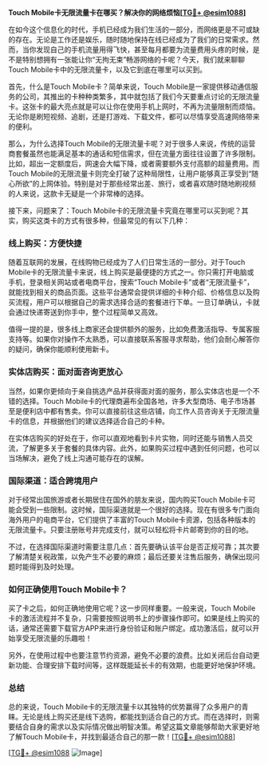 **Touch Mobile卡无限流量卡在哪买？解决你的网络烦恼[[TG💪+ @esim1088](https://t.me/s/esim1088)]**

在如今这个信息化的时代，手机已经成为我们生活的一部分，而网络更是不可或缺的存在。无论是工作还是娱乐，随时随地保持在线已经成为了我们的日常需求。然而，当你发现自己的手机流量用得飞快，甚至每月都要为流量费用头疼的时候，是不是特别想拥有一张能让你“无拘无束”畅游网络的卡呢？今天，我们就来聊聊Touch Mobile卡中的无限流量卡，以及它到底在哪里可以买到。

首先，什么是Touch Mobile卡？简单来说，Touch Mobile是一家提供移动通信服务的公司，其推出的卡种种类繁多，其中就包括了我们今天要重点讨论的无限流量卡。这张卡的最大亮点就是可以让你在使用手机上网时，不再为流量限制而烦恼。无论你是刷短视频、追剧，还是打游戏、下载文件，都可以尽情享受高速网络带来的便利。

那么，为什么选择Touch Mobile的无限流量卡呢？对于很多人来说，传统的运营商套餐虽然也能满足基本的通话和短信需求，但在流量方面往往设置了许多限制。比如，超出一定额度后，网速会大幅下降，或者需要额外支付高额的超量费用。而Touch Mobile的无限流量卡则完全打破了这种局限性，让用户能够真正享受到“随心所欲”的上网体验。特别是对于那些经常出差、旅行，或者喜欢随时随地刷视频的人来说，这款卡无疑是一个非常棒的选择。

接下来，问题来了：Touch Mobile卡的无限流量卡究竟在哪里可以买到呢？其实，购买这类卡的方式有很多种，但最常见的有以下几种：

### 线上购买：方便快捷

随着互联网的发展，在线购物已经成为了人们日常生活的一部分。对于Touch Mobile卡的无限流量卡来说，线上购买是最便捷的方式之一。你只需打开电脑或手机，登录相关网站或者电商平台，搜索“Touch Mobile卡”或者“无限流量卡”，就能找到相关的商品页面。这些平台通常会提供详细的卡种介绍、价格信息以及购买流程，用户可以根据自己的需求选择合适的套餐进行下单。一旦订单确认，卡就会通过快递寄送到你手中，整个过程简单又高效。

值得一提的是，很多线上商家还会提供额外的服务，比如免费激活指导、专属客服支持等。如果你对操作不太熟悉，可以直接联系客服寻求帮助，他们会耐心解答你的疑问，确保你能顺利使用新卡。

### 实体店购买：面对面咨询更放心

当然，如果你更倾向于亲自挑选产品并获得面对面的服务，那么实体店也是一个不错的选择。Touch Mobile卡的代理商遍布全国各地，许多大型商场、电子市场甚至是便利店中都有售卖。你可以直接前往这些店铺，向工作人员咨询关于无限流量卡的信息，并根据他们的建议选择适合自己的卡种。

在实体店购买的好处在于，你可以直观地看到卡片实物，同时还能与销售人员交流，了解更多关于套餐的具体内容。此外，如果购买过程中遇到任何问题，也可以当场解决，避免了线上沟通可能存在的误解。

### 国际渠道：适合跨境用户

对于经常出国旅游或者长期居住在国外的朋友来说，国内购买Touch Mobile卡可能会受到一些限制。这时候，国际渠道就是一个很好的选择。现在有很多专门面向海外用户的电商平台，它们提供了丰富的Touch Mobile卡资源，包括各种版本的无限流量卡。只要注册账号并完成支付，就可以轻松将卡片邮寄到你的目的地。

不过，在选择国际渠道时需要注意几点：首先要确认该平台是否正规可靠；其次要了解清楚关税政策，以免产生不必要的麻烦；最后还要关注售后服务，确保出现问题时能得到及时处理。

### 如何正确使用Touch Mobile卡？

买了卡之后，如何正确地使用它呢？这一步同样重要。一般来说，Touch Mobile卡的激活流程并不复杂，只需要按照说明书上的步骤操作即可。如果是线上购买的话，通常还需要下载官方APP来进行身份验证和账户绑定。成功激活后，就可以开始享受无限流量的乐趣啦！

另外，在使用过程中也要注意节约资源，避免不必要的浪费。比如关闭后台自动更新功能、合理安排下载时间等，这样既能延长卡的有效期，也能更好地保护环境。

### 总结

总的来说，Touch Mobile卡的无限流量卡以其独特的优势赢得了众多用户的青睐。无论是线上购买还是线下选购，都能找到适合自己的方式。而在选择时，则需要结合自身的需求以及实际情况做出明智决策。希望这篇文章能够帮助大家更好地了解Touch Mobile卡，并找到最适合自己的那一款！[[TG💪+ @esim1088](https://t.me/s/esim1088)]

[[TG💪+ @esim1088](https://t.me/s/esim1088) ![Image](https://i.postimg.cc/4NQfJmqS/Snipaste-2025-05-13-00-14-12.png)]